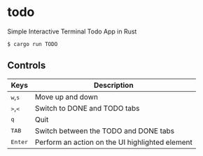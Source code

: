 # todo

Simple Interactive Terminal Todo App in Rust

```console
$ cargo run TODO
```

## Controls

| Keys                      | Description                                     |
| ------------------------- | ----------------------------------------------- |
| <kbd>w</kbd>,<kbd>s</kbd> | Move up and down                                |
| <kbd>></kbd>,<kbd><</kbd> | Switch to DONE and TODO tabs                    |
| <kbd>q</kbd>              | Quit                                            |
| <kbd>TAB</kbd>            | Switch between the TODO and DONE tabs           |
| <kbd>Enter</kbd>          | Perform an action on the UI highlighted element |
